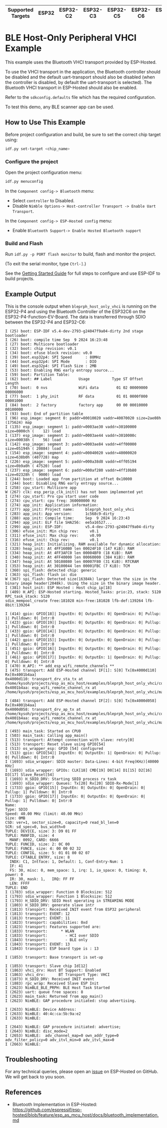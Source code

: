 | Supported Targets | ESP32 | ESP32-C2 | ESP32-C3 | ESP32-C5 | ESP32-C6 | ESP32-H2 | ESP32-S3 | ESP32-P4 |
| ----------------- | ----- | -------- | -------- | -------- | -------- | -------- | -------- | -------- |

# BLE Host-Only Peripheral VHCI Example

This example uses the Bluetooth VHCI transport provided by ESP-Hosted.

To use the VHCI transport in the application, the Bluetooth controller
should be disabled and the default uart-transport should also be
disabled (when the controller is disabled, by default the
uart-transport is selected). The Bluetooth VHCI transport in
ESP-Hosted should also be enabled.

Refer to the `sdkconfig.defaults` file which has the required
configuration.

To test this demo, any BLE scanner app can be used.

## How to Use This Example

Before project configuration and build, be sure to set the correct
chip target using:

```bash
idf.py set-target <chip_name>
```

### Configure the project

Open the project configuration menu:

```bash
idf.py menuconfig
```

In the `Component config-> Bluetooth` menu:

* Select `controller` to Disabled.
* Disable `Nimble Options-> Host-controller Transport -> Enable Uart Transport`.

In the `Component config-> ESP-Hosted config` menu:

* Enable `Bluetooth Support-> Enable Hosted Bluetooth support`

### Build and Flash

Run `idf.py -p PORT flash monitor` to build, flash and monitor the
project.

(To exit the serial monitor, type ``Ctrl-]``.)

See the [Getting Started Guide](https://idf.espressif.com/) for full
steps to configure and use ESP-IDF to build projects.

## Example Output

This is the console output when `bleprph_host_only_vhci` is running on
the ESP32-P4 and using the Bluetooth Controller of the ESP32C6 on the
ESP32-P4-Function-EV-Board. The data is transferred through SDIO
between the ESP32-P4 and ESP32-C6:

```
I (25) boot: ESP-IDF v5.4-dev-2793-g24047f9a04-dirty 2nd stage bootloader
I (26) boot: compile time Sep  9 2024 16:23:48
I (27) boot: Multicore bootloader
I (32) boot: chip revision: v0.1
I (34) boot: efuse block revision: v0.0
I (39) boot.esp32p4: SPI Speed      : 80MHz
I (44) boot.esp32p4: SPI Mode       : DIO
I (49) boot.esp32p4: SPI Flash Size : 2MB
I (53) boot: Enabling RNG early entropy source...
I (59) boot: Partition Table:
I (62) boot: ## Label            Usage          Type ST Offset   Length
I (70) boot:  0 nvs              WiFi data        01 02 00009000 00006000
I (77) boot:  1 phy_init         RF data          01 01 0000f000 00001000
I (84) boot:  2 factory          factory app      00 00 00010000 00100000
I (93) boot: End of partition table
I (96) esp_image: segment 0: paddr=00010020 vaddr=40070020 size=2ae08h (175624) map
I (135) esp_image: segment 1: paddr=0003ae30 vaddr=30100000 size=0000ch (    12) load
I (137) esp_image: segment 2: paddr=0003ae44 vaddr=3010000c size=00038h (    56) load
I (142) esp_image: segment 3: paddr=0003ae84 vaddr=4ff00000 size=05194h ( 20884) load
I (154) esp_image: segment 4: paddr=00040020 vaddr=40000020 size=638b0h (407728) map
I (226) esp_image: segment 5: paddr=000a38d8 vaddr=4ff05194 size=0b9a0h ( 47520) load
I (237) esp_image: segment 6: paddr=000af280 vaddr=4ff10b80 size=02328h (  9000) load
I (244) boot: Loaded app from partition at offset 0x10000
I (244) boot: Disabling RNG early entropy source...
I (258) cpu_start: Multicore app
W (267) clk: esp_perip_clk_init() has not been implemented yet
I (274) cpu_start: Pro cpu start user code
I (274) cpu_start: cpu freq: 360000000 Hz
I (274) app_init: Application information:
I (277) app_init: Project name:     bleprph_host_only_vhci
I (283) app_init: App version:      1c568c9-dirty
I (288) app_init: Compile time:     Sep  9 2024 16:23:43
I (294) app_init: ELF file SHA256:  ee5a16527...
I (299) app_init: ESP-IDF:          v5.4-dev-2793-g24047f9a04-dirty
I (306) efuse_init: Min chip rev:     v0.1
I (311) efuse_init: Max chip rev:     v0.99
I (316) efuse_init: Chip rev:         v0.1
I (321) heap_init: Initializing. RAM available for dynamic allocation:
I (328) heap_init: At 4FF160B0 len 00024F10 (147 KiB): RAM
I (334) heap_init: At 4FF3AFC0 len 00004BF0 (18 KiB): RAM
I (340) heap_init: At 4FF40000 len 00060000 (384 KiB): RAM
I (347) heap_init: At 50108080 len 00007F80 (31 KiB): RTCRAM
I (353) heap_init: At 30100044 len 00001FBC (7 KiB): TCM
I (360) spi_flash: detected chip: generic
I (363) spi_flash: flash io: dio
W (367) spi_flash: Detected size(16384k) larger than the size in the binary image header(2048k). Using the size in the binary image header.
I (381) host_init: ESP Hosted : Host chip_ip[18]
I (409) H_API: ESP-Hosted starting. Hosted_Tasks: prio:23, stack: 5120 RPC_task_stack: 5120
sdio_mempool_create free:181028 min-free:181028 lfb-def:139264 lfb-8bit:139264

I (414) gpio: GPIO[18]| InputEn: 0| OutputEn: 0| OpenDrain: 0| Pullup: 1| Pulldown: 0| Intr:0
I (423) gpio: GPIO[19]| InputEn: 0| OutputEn: 0| OpenDrain: 0| Pullup: 1| Pulldown: 0| Intr:0
I (433) gpio: GPIO[14]| InputEn: 0| OutputEn: 0| OpenDrain: 0| Pullup: 1| Pulldown: 0| Intr:0
I (442) gpio: GPIO[15]| InputEn: 0| OutputEn: 0| OpenDrain: 0| Pullup: 1| Pulldown: 0| Intr:0
I (451) gpio: GPIO[16]| InputEn: 0| OutputEn: 0| OpenDrain: 0| Pullup: 1| Pulldown: 0| Intr:0
I (461) gpio: GPIO[17]| InputEn: 0| OutputEn: 1| OpenDrain: 0| Pullup: 0| Pulldown: 0| Intr:0
I (470) H_API: ** add_esp_wifi_remote_channels **
I (475) transport: Add ESP-Hosted channel IF[1]: S[0] Tx[0x4000d110] Rx[0x4001b4aa]
0x4000d110: transport_drv_sta_tx at /home/kysoh/projects/esp_as_mcu_host/examples/bleprph_host_only_vhci/components/esp_hosted/host/drivers/transport/transport_drv.c:208
0x4001b4aa: esp_wifi_remote_channel_rx at /home/kysoh/projects/esp_as_mcu_host/examples/bleprph_host_only_vhci/managed_components/espressif__esp_wifi_remote/esp_wifi_remote_net.c:19

I (484) transport: Add ESP-Hosted channel IF[2]: S[0] Tx[0x4000d058] Rx[0x4001b4aa]
0x4000d058: transport_drv_ap_tx at /home/kysoh/projects/esp_as_mcu_host/examples/bleprph_host_only_vhci/components/esp_hosted/host/drivers/transport/transport_drv.c:238
0x4001b4aa: esp_wifi_remote_channel_rx at /home/kysoh/projects/esp_as_mcu_host/examples/bleprph_host_only_vhci/managed_components/espressif__esp_wifi_remote/esp_wifi_remote_net.c:19

I (493) main_task: Started on CPU0
I (503) main_task: Calling app_main()
I (513) transport: Attempt connection with slave: retry[0]
I (513) transport: Reset slave using GPIO[54]
I (513) os_wrapper_esp: GPIO [54] configured
I (513) gpio: GPIO[54]| InputEn: 0| OutputEn: 1| OpenDrain: 0| Pullup: 0| Pulldown: 0| Intr:0
I (1693) sdio_wrapper: SDIO master: Data-Lines: 4-bit Freq(KHz)[40000 KHz]
I (1693) sdio_wrapper: GPIOs: CLK[18] CMD[19] D0[14] D1[15] D2[16] D3[17] Slave_Reset[54]
I (1693) H_SDIO_DRV: Starting SDIO process rx task
I (1693) sdio_wrapper: Queues: Tx[20] Rx[20] SDIO-Rx-Mode[1]
I (1733) gpio: GPIO[15]| InputEn: 0| OutputEn: 0| OpenDrain: 0| Pullup: 1| Pulldown: 0| Intr:0
I (1733) gpio: GPIO[17]| InputEn: 0| OutputEn: 0| OpenDrain: 0| Pullup: 1| Pulldown: 0| Intr:0
Name:
Type: SDIO
Speed: 40.00 MHz (limit: 40.00 MHz)
Size: 0MB
CSD: ver=1, sector_size=0, capacity=0 read_bl_len=0
SCR: sd_spec=0, bus_width=0
TUPLE: DEVICE, size: 3: D9 01 FF
TUPLE: MANFID, size: 4
  MANF: 0092, CARD: 6666
TUPLE: FUNCID, size: 2: 0C 00
TUPLE: FUNCE, size: 4: 00 00 02 32
TUPLE: CONFIG, size: 5: 01 01 00 02 07
TUPLE: CFTABLE_ENTRY, size: 8
  INDX: C1, Intface: 1, Default: 1, Conf-Entry-Num: 1
  IF: 41
  FS: 30, misc: 0, mem_space: 1, irq: 1, io_space: 0, timing: 0, power: 0
  IR: 30, mask: 1,   IRQ: FF FF
  LEN: FFFF
TUPLE: END
I (1783) sdio_wrapper: Function 0 Blocksize: 512
I (1793) sdio_wrapper: Function 1 Blocksize: 512
I (1793) H_SDIO_DRV: SDIO Host operating in STREAMING MODE
I (1803) H_SDIO_DRV: generate slave intr
I (1813) transport: Received INIT event from ESP32 peripheral
I (1813) transport: EVENT: 12
I (1813) transport: EVENT: 11
I (1823) transport: capabilities: 0xd
I (1823) transport: Features supported are:
I (1833) transport:      * WLAN
I (1833) transport:        - HCI over SDIO
I (1843) transport:        - BLE only
I (1843) transport: EVENT: 13
I (1843) transport: ESP board type is : 13

I (1853) transport: Base transport is set-up

I (1853) transport: Slave chip Id[12]
I (1863) vhci_drv: Host BT Support: Enabled
I (1863) vhci_drv:      BT Transport Type: VHCI
I (1873) H_SDIO_DRV: Received INIT event
I (1883) rpc_wrap: Received Slave ESP Init
I (2623) NimBLE_BLE_PRPH: BLE Host Task Started
I (2623) uart: queue free spaces: 8
I (2623) main_task: Returned from app_main()
I (2623) NimBLE: GAP procedure initiated: stop advertising.

I (2633) NimBLE: Device Address:
I (2633) NimBLE: 40:4c:ca:5b:9a:e2
I (2633) NimBLE:

I (2643) NimBLE: GAP procedure initiated: advertise;
I (2643) NimBLE: disc_mode=2
I (2653) NimBLE:  adv_channel_map=0 own_addr_type=0 adv_filter_policy=0 adv_itvl_min=0 adv_itvl_max=0
I (2663) NimBLE:
```

## Troubleshooting

For any technical queries, please open an [issue](https://github.com/espressif/esp-hosted/issues) on ESP-Hosted on GitHub. We will get back to you soon.

## References

* Bluetooth Implementation in ESP-Hosted: https://github.com/espressif/esp-hosted/blob/feature/esp_as_mcu_host/docs/bluetooth_implementation.md
